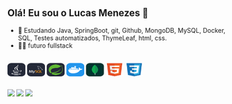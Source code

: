## Olá! Eu sou o Lucas Menezes 👋

- 🌱 Estudando Java, SpringBoot, git, Github, MongoDB, MySQL, Docker, SQL, Testes automatizados, ThymeLeaf, html, css.
- 👨‍💻 futuro fullstack

<div style="display: inline_block"><br>
  <img align="center" alt="Lucas-Java" height="30" width="40" src="https://github.com/tandpfun/skill-icons/blob/main/icons/Java-Dark.svg">
   <img align="center" alt="Lucas-MySql" height="30" width="40" src="https://github.com/tandpfun/skill-icons/blob/main/icons/MySQL-Dark.svg">
   <img align="center" alt="Lucas-SpringBoot" height="30" width="40" src="https://github.com/tandpfun/skill-icons/blob/main/icons/Spring-Dark.svg">
   <img align="center" alt="Lucas-Docker" height="30" width="40" src="https://github.com/tandpfun/skill-icons/blob/main/icons/Docker.svg">
   <img align="center" alt="Lucas-MongoDB" height="30" width="40" src="https://github.com/tandpfun/skill-icons/blob/main/icons/MongoDB.svg">
    <img align="center" alt="Lucas-HTML" height="30" width="40" src="https://raw.githubusercontent.com/devicons/devicon/master/icons/html5/html5-original.svg">
  <img align="center" alt="Lucas-CSS" height="30" width="40" src="https://raw.githubusercontent.com/devicons/devicon/master/icons/css3/css3-original.svg">
 
</div>

##

<div> 
  <a href="https://instagram.com/lucasrj.__" target="_blank"><img src="https://img.shields.io/badge/-Instagram-%23E4405F?style=for-the-badge&logo=instagram&logoColor=white" target="_blank"></a>
  <a href = "mailto:llucasmenezes99@gmail.com"><img src="https://img.shields.io/badge/-Gmail-%23333?style=for-the-badge&logo=gmail&logoColor=white" target="_blank"></a>
  <a href="https://www.linkedin.com/in/andr%C3%A9-lucas-da-silva-menezes-3857b0233/" target="_blank"><img src="https://img.shields.io/badge/-LinkedIn-%230077B5?style=for-the-badge&logo=linkedin&logoColor=white" target="_blank"></a> 

</div>


